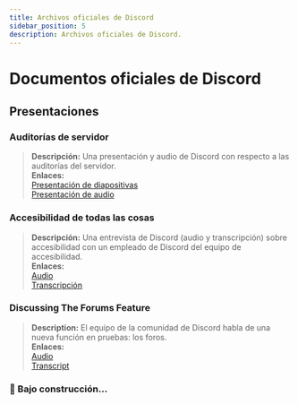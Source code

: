 ```yaml
---
title: Archivos oficiales de Discord
sidebar_position: 5
description: Archivos oficiales de Discord.
---
```


# Documentos oficiales de Discord

## Presentaciones

### **Auditorías de servidor**

> **Descripción:** Una presentación y audio de Discord con respecto a las auditorías del servidor.  <br/>
**Enlaces:** <br/>
[Presentación de diapositivas](https://docs.google.com/presentation/d/18QQyl0WhTOdYt0F0mBPQf2AusBPF7HqP8e39zjEwKsc/edit#slide=id.g130c86c984d_0_12)  <br/>
[Presentación de audio](https://cdn.discordapp.com/attachments/960960145800704030/982392876254232667/DAC_AuditingYourServer_ExperimentalContent.mp3)

### **Accesibilidad de todas las cosas**
> **Descripción:** Una entrevista de Discord (audio y transcripción) sobre accesibilidad con un empleado de Discord del equipo de accesibilidad.  <br/>
**Enlaces:** <br/>
[Audio](https://dis.gd/RadioDiscord_Accessibility )  <br/>
[Transcripción](https://dis.gd/RadioDiscordAccessibilityTranscript)

### **Discussing The Forums Feature**
> **Description:** El equipo de la comunidad de Discord habla de una nueva función en pruebas: los foros.  <br/>
**Enlaces:** <br/>
[Audio](https://dis.gd/Radio-Discord-Forums-Beta)  <br/>
[Transcript](https://dis.gd/Radio-Discord-Forums-Beta-Transcript)


### 🚧 Bajo construcción...
